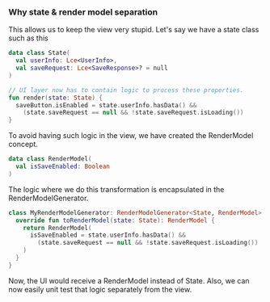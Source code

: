 ### Why state & render model separation

This allows us to keep the view very stupid. Let's say we have a state class such as this

```kotlin
data class State(
  val userInfo: Lce<UserInfo>,
  val saveRequest: Lce<SaveResponse>? = null
)

// UI layer now has to contain logic to process these properties.
fun render(state: State) {
  saveButton.isEnabled = state.userInfo.hasData() &&
    (state.saveRequest == null && !state.saveRequest.isLoading())
}
```

To avoid having such logic in the view, we have created the RenderModel concept.
```kotlin
data class RenderModel(
  val isSaveEnabled: Boolean
)
```

The logic where we do this transformation is encapsulated in the RenderModelGenerator.

```kotlin
class MyRenderModelGenerator: RenderModelGenerator<State, RenderModel> {
  override fun toRenderModel(state: State): RenderModel {
    return RenderModel(
      isSaveEnabled = state.userInfo.hasData() &&
        (state.saveRequest == null && !state.saveRequest.isLoading())
    )
  }
}
```


Now, the UI would receive a RenderModel instead of State. Also, we can now easily unit test that logic separately from the view.
